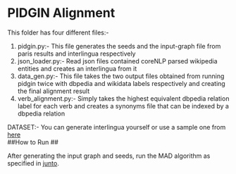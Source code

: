  # PIDGIN Alignment  #
This folder has four different files:-
1) pidgin.py:- This file generates the seeds and the input-graph file from paris results and interlingua respectively
2) json_loader.py:- Read json files contained coreNLP parsed wikipedia entities and creates an interlingua from it
3) data_gen.py:- This file takes the two output files obtained from running pidgin twice with dbpedia and wikidata labels respectively and creating the final alignment result
4) verb_alignment.py:- Simply takes the highest equivalent dbpedia relation label for each verb and creates a synonyms file that can be indexed by a dbpedia relation

DATASET:- You can generate interlingua yourself  or use a sample one from [here](https://drive.google.com/drive/folders/1LaaMKcXp29KsnHzfmKP7p5w0YLBeqLzX?usp=sharing)<br/>
##How to Run ##

After generating the input graph and seeds, run the MAD algorithm as specified in [junto](https://github.com/parthatalukdar/junto).
